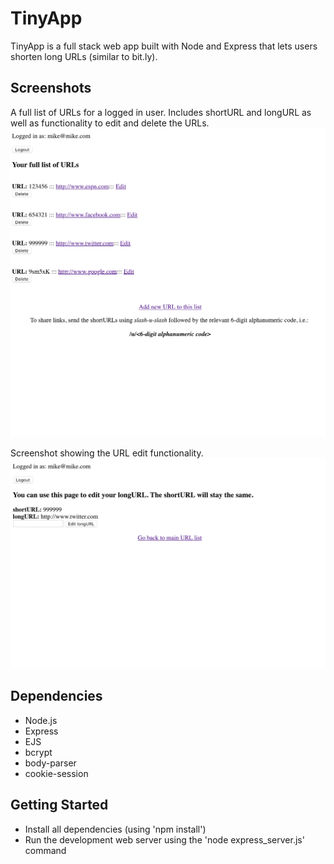 # TinyApp

TinyApp is a full stack web app built with Node and Express that lets users shorten long URLs (similar to bit.ly).

## Screenshots

A full list of URLs for a logged in user. Includes shortURL and longURL as well as functionality to edit and delete the URLs.
!["Screenshot of urls page"](https://github.com/richmondwong/tinyapp/blob/master/docs/urls.png)

Screenshot showing the URL edit functionality.
!["Screenshot of URL edit page"](https://github.com/richmondwong/tinyapp/blob/master/docs/edit_url.png)
## Dependencies

- Node.js
- Express
- EJS
- bcrypt
- body-parser
- cookie-session

## Getting Started

- Install all dependencies (using 'npm install')
- Run the development web server using the 'node express_server.js' command